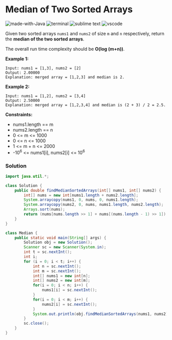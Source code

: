 # Median of Two Sorted Arrays
![made-with-Java](https://img.shields.io/badge/Made%20with-Java-007396.svg)
![terminal](https://img.shields.io/badge/Windows%20Terminal-4D4D4D?logo=windows%20terminal&logoColor=white)
![sublime text](https://img.shields.io/badge/sublime_text-%23575757.svg?logo=sublime-text&logoColor=important)
![vscode](https://img.shields.io/badge/Visual_Studio_Code-0078D4?logo=visual%20studio%20code&logoColor=white)

Given two sorted arrays `nums1` and `nums2` of size `m` and `n` respectively, return the **median of the two sorted arrays**.

The overall run time complexity should be **O(log (m+n))**.

__Example 1:__
```
Input: nums1 = [1,3], nums2 = [2]
Output: 2.00000
Explanation: merged array = [1,2,3] and median is 2.
```
__Example 2:__
```
Input: nums1 = [1,2], nums2 = [3,4]
Output: 2.50000
Explanation: merged array = [1,2,3,4] and median is (2 + 3) / 2 = 2.5.
```

__Constraints:__
- nums1.length == m
- nums2.length == n
- 0 <= m <= 1000
- 0 <= n <= 1000
- 1 <= m + n <= 2000
- -10<sup>6</sup> <= nums1[i], nums2[i] <= 10<sup>6</sup>


### Solution
```java
import java.util.*;

class Solution {
    public double findMedianSortedArrays(int[] nums1, int[] nums2) {
        int[] nums = new int[nums1.length + nums2.length];
        System.arraycopy(nums1, 0, nums, 0, nums1.length);
        System.arraycopy(nums2, 0, nums, nums1.length, nums2.length);
        Arrays.sort(nums);
        return (nums[nums.length >> 1] + nums[(nums.length - 1) >> 1]) / 2.0;
    }
}

class Median {
    public static void main(String[] args) {
        Solution obj = new Solution();
        Scanner sc = new Scanner(System.in);
        int t = sc.nextInt();
		int i;
        for (i = 0; i < t; i++) {
            int n = sc.nextInt();
			int m = sc.nextInt();
			int[] nums1 = new int[n];
			int[] nums2 = new int[m];
			for(i = 0; i < n; i++) {
				nums1[i] = sc.nextInt();
			}
			for(i = 0; i < m; i++) {
				nums2[i] = sc.nextInt();
			}
            System.out.println(obj.findMedianSortedArrays(nums1, nums2));
        }
        sc.close();
    }
}
```

